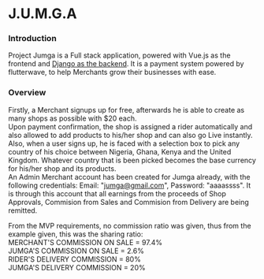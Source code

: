 # J.U.M.G.A

### Introduction
Project Jumga is a Full stack application, powered with Vue.js as the frontend and [Django as the backend](https://github.com/kingkenway/jumga/).
It is a payment system powered by flutterwave, to help Merchants grow their businesses with ease.

### Overview
Firstly, a Merchant signups up for free, afterwards he is able to create as many shops as possible with $20 each.  
Upon payment confirmation, the shop is assigned a rider automatically and also allowed to add products to his/her shop and can also go Live instantly.
Also, when a user signs up, he is faced with a selection box to pick any country of his choice between Nigeria, Ghana, Kenya and the United Kingdom.
Whatever country that is been picked becomes the base currency for his/her shop and its products.  
An Admin Merchant account has been created for Jumga already, with the following credentials: Email: "jumga@gmail.com", Password: "aaaassss".
It is through this account that all earnings from the proceeds of Shop Approvals, Commision from Sales and Commision from Delivery are being remitted.  
  
From the MVP requirements, no commission ratio was given, thus from the example given, this was the sharing ratio:  
MERCHANT'S COMMISSION ON SALE = 97.4%  
JUMGA'S COMMISSION ON SALE = 2.6%  
RIDER'S DELIVERY COMMISSION = 80%  
JUMGA'S DELIVERY COMMISSION = 20%  
